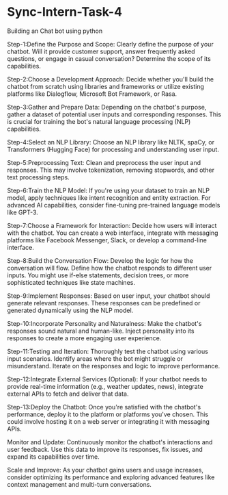 # Sync-Intern-Task-4
Building an Chat bot using python 

Step-1:Define the Purpose and Scope:
Clearly define the purpose of your chatbot. Will it provide customer support, answer frequently asked questions, or engage in casual conversation? Determine the scope of its capabilities.

Step-2:Choose a Development Approach:
Decide whether you'll build the chatbot from scratch using libraries and frameworks or utilize existing platforms like Dialogflow, Microsoft Bot Framework, or Rasa.

Step-3:Gather and Prepare Data:
Depending on the chatbot's purpose, gather a dataset of potential user inputs and corresponding responses. This is crucial for training the bot's natural language processing (NLP) capabilities.

Step-4:Select an NLP Library:
Choose an NLP library like NLTK, spaCy, or Transformers (Hugging Face) for processing and understanding user input.

Step-5:Preprocessing Text:
Clean and preprocess the user input and responses. This may involve tokenization, removing stopwords, and other text processing steps.

Step-6:Train the NLP Model:
If you're using your dataset to train an NLP model, apply techniques like intent recognition and entity extraction. For advanced AI capabilities, consider fine-tuning pre-trained language models like GPT-3.

Step-7:Choose a Framework for Interaction:
Decide how users will interact with the chatbot. You can create a web interface, integrate with messaging platforms like Facebook Messenger, Slack, or develop a command-line interface.

Step-8:Build the Conversation Flow:
Develop the logic for how the conversation will flow. Define how the chatbot responds to different user inputs. You might use if-else statements, decision trees, or more sophisticated techniques like state machines.

Step-9:Implement Responses:
Based on user input, your chatbot should generate relevant responses. These responses can be predefined or generated dynamically using the NLP model.

Step-10:Incorporate Personality and Naturalness:
Make the chatbot's responses sound natural and human-like. Inject personality into its responses to create a more engaging user experience.

Step-11:Testing and Iteration:
Thoroughly test the chatbot using various input scenarios. Identify areas where the bot might struggle or misunderstand. Iterate on the responses and logic to improve performance.

Step-12:Integrate External Services (Optional):
If your chatbot needs to provide real-time information (e.g., weather updates, news), integrate external APIs to fetch and deliver that data.

Step-13:Deploy the Chatbot:
Once you're satisfied with the chatbot's performance, deploy it to the platform or platforms you've chosen. This could involve hosting it on a web server or integrating it with messaging APIs.

Monitor and Update:
Continuously monitor the chatbot's interactions and user feedback. Use this data to improve its responses, fix issues, and expand its capabilities over time.

Scale and Improve:
As your chatbot gains users and usage increases, consider optimizing its performance and exploring advanced features like context management and multi-turn conversations.
